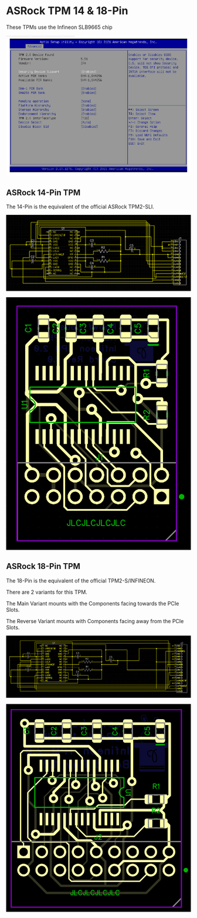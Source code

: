 # ASRock TPM 14 & 18-Pin

These TPMs use the Infineon SLB9665 chip

![UEFI](./UEFI.png)

## ASRock 14-Pin TPM

The 14-Pin is the equivalent of the official ASRock TPM2-SLI.

![14-Pin Schematic](./ASROCKTPM14/Schematic.png)

![14-Pin Board](./ASROCKTPM14/Board.png)


## ASRock 18-Pin TPM

The 18-Pin is the equivalent of the official TPM2-S/INFINEON.

There are 2 variants for this TPM.

The Main Variant mounts with the Components facing towards the PCIe Slots.

The Reverse Variant mounts with Components facing away from the PCIe Slots.

![18-Pin Schematic](./ASROCKTPM18/Schematic.png)

![18-Pin Board](./ASROCKTPM18/Board.png)
